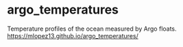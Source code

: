 # argo_temperatures
Temperature profiles of the ocean measured by Argo floats.
https://mlopez13.github.io/argo_temperatures/
